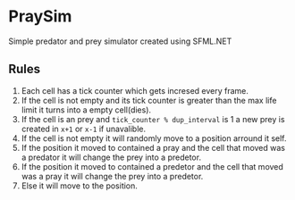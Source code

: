 # PraySim
Simple predator and prey simulator created using SFML.NET

## Rules
1. Each cell has a tick counter which gets incresed every frame.
2. If the cell is not empty and its tick counter is greater than the max life limit it turns into a empty cell(dies).
3. If the cell is an prey and `tick_counter % dup_interval` is 1 a new prey is created in `x+1` or `x-1` if unavalible.
4. If the cell is not empty it will randomly move to a position arround it self.
5. If the position it moved to contained a pray and the cell that moved was a predator it will change the prey into a predetor.
6. If the position it moved to contained a predetor and the cell that moved was a pray it will change the prey into a predetor.
7. Else it will move to the position.
